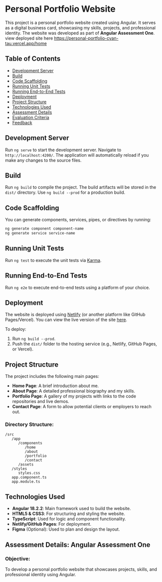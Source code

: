 
# Personal Portfolio Website

This project is a personal portfolio website created using Angular. It serves as a digital business card, showcasing my skills, projects, and professional identity. The website was developed as part of **Angular Assessment One**.  view deployed site here https://personal-portfolio-cyan-tau.vercel.app/home

## Table of Contents

- [Development Server](#development-server)
- [Build](#build)
- [Code Scaffolding](#code-scaffolding)
- [Running Unit Tests](#running-unit-tests)
- [Running End-to-End Tests](#running-end-to-end-tests)
- [Deployment](#deployment)
- [Project Structure](#project-structure)
- [Technologies Used](#technologies-used)
- [Assessment Details](#assessment-details-angular-assessment-one)
- [Evaluation Criteria](#evaluation-criteria)
- [Feedback](#feedback-and-review)

## Development Server

Run `ng serve` to start the development server. Navigate to `http://localhost:4200/`. The application will automatically reload if you make any changes to the source files.

## Build

Run `ng build` to compile the project. The build artifacts will be stored in the `dist/` directory. Use `ng build --prod` for a production build.

## Code Scaffolding

You can generate components, services, pipes, or directives by running:

```bash
ng generate component component-name
ng generate service service-name
```

## Running Unit Tests

Run `ng test` to execute the unit tests via [Karma](https://karma-runner.github.io).

## Running End-to-End Tests

Run `ng e2e` to execute end-to-end tests using a platform of your choice.

## Deployment

The website is deployed using [Netlify](https://www.netlify.com/) (or another platform like GitHub Pages/Vercel). You can view the live version of the site [here](URL).

To deploy:

1. Run `ng build --prod`.
2. Push the `dist/` folder to the hosting service (e.g., Netlify, GitHub Pages, or Vercel).

## Project Structure

The project includes the following main pages:

- **Home Page**: A brief introduction about me.
- **About Page**: A detailed professional biography and my skills.
- **Portfolio Page**: A gallery of my projects with links to the code repositories and live demos.
- **Contact Page**: A form to allow potential clients or employers to reach out.

### Directory Structure:

```
/src
   /app
      /components
         /home
         /about
         /portfolio
         /contact
      /assets
   /styles
      styles.css
   app.component.ts
   app.module.ts
```

## Technologies Used

- **Angular 18.2.2**: Main framework used to build the website.
- **HTML5 & CSS3**: For structuring and styling the website.
- **TypeScript**: Used for logic and component functionality.
- **Netlify/GitHub Pages**: For deployment.
- **Figma** (Optional): Used to plan and design the layout.

## Assessment Details: Angular Assessment One

### Objective:

To develop a personal portfolio website that showcases projects, skills, and professional identity using Angular.

